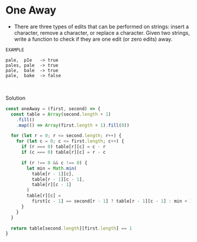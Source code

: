 # One Away

-   There are three types of edits that can be performed on strings: insert a character, remove a character, or replace a character. Given two strings, write a function to check if they are one edit (or zero edits) away.

```shell
EXAMPLE

pale,  pIe   -> true 
pales, pale  -> true 
pale,  bale  -> true 
pale,  bake  -> false
```

<br />

Solution

```javascript
const oneAway = (first, second) => {
  const table = Array(second.length + 1)
    .fill()
    .map(() => Array(first.length + 1).fill(0))

  for (let r = 0; r <= second.length; r++) {
    for (let c = 0; c <= first.length; c++) {
      if (r === 0) table[r][c] = c - r
      if (c === 0) table[r][c] = r - c

      if (r !== 0 && c !== 0) {
        let min = Math.min(
          table[r - 1][c],
          table[r - 1][c - 1],
          table[r][c - 1]
        )
        table[r][c] =
          first[c - 1] == second[r - 1] ? table[r - 1][c - 1] : min + 1
      }
    }
  }

  return table[second.length][first.length] == 1
}
```